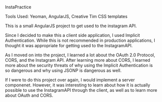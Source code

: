 InstaPractice

Tools Used: Yeoman, AngularJS, Creative Tim CSS templates

This is a small AngularJS project to get used to the instagram API.

Since I decided to make this a client side application, I used Implicit Authentication.
While this is not recommended in production applications, I thought it was appropriate for getting used to the InstagramAPI.

As I moved on into the project, I learned a lot about the OAuth 2.0 Protocol, CORS, and the Instagram API.
After learning more about CORS, I learned more about the security threats of why using the Implicit Authentication is so dangerous and why using JSONP is dangerous as well. 

If I were to do this project over again, I would implement a server componenet. However, it was interesting to learn about how it is actually possible to use the InstagramAPI through the client, as well as to learn more about OAuth and CORS. 
